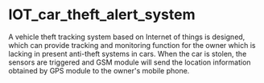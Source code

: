 # IOT_car_theft_alert_system
A vehicle theft tracking system based on Internet of things is designed, which can provide tracking and monitoring function for the owner which is lacking in present anti-theft systems in cars. When the car is stolen, the sensors are triggered and GSM module will send the location information obtained by GPS module to the owner's mobile phone.
